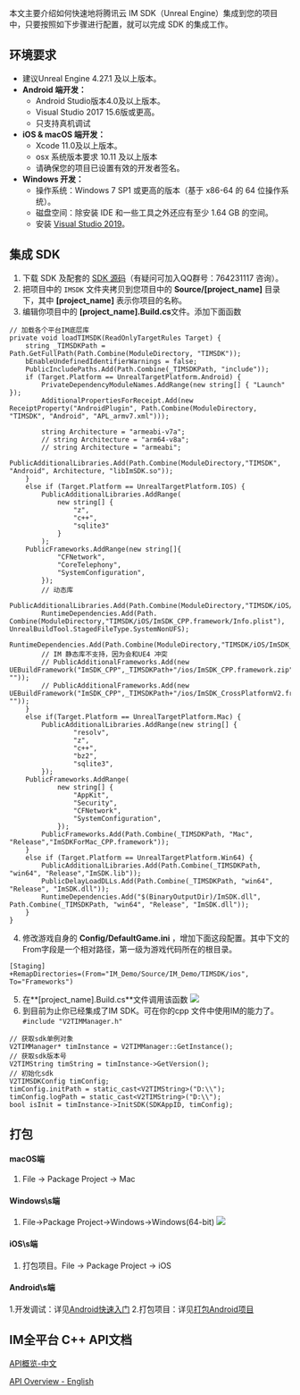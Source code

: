 本文主要介绍如何快速地将腾讯云 IM SDK（Unreal Engine）集成到您的项目中，只要按照如下步骤进行配置，就可以完成 SDK 的集成工作。

## 环境要求
- 建议Unreal Engine 4.27.1 及以上版本。
- **Android 端开发：**
  - Android Studio版本4.0及以上版本。
  - Visual Studio 2017 15.6版或更高。
  - 只支持真机调试
- **iOS & macOS 端开发：**
  - Xcode 11.0及以上版本。
  - osx 系统版本要求 10.11 及以上版本
  - 请确保您的项目已设置有效的开发者签名。
- **Windows 开发：**
    - 操作系统：Windows 7 SP1 或更高的版本（基于 x86-64 的 64 位操作系统）。
    - 磁盘空间：除安装 IDE 和一些工具之外还应有至少 1.64 GB 的空间。
    - 安装 [Visual Studio 2019](https://visualstudio.microsoft.com/zh-hans/downloads/)。

## 集成 SDK
1. 下载 SDK 及配套的 [SDK 源码](https://github.com/tencentyun/IMUnrealEngine)（有疑问可加入QQ群号：764231117 咨询）。
2. 把项目中的 `IMSDK` 文件夹拷贝到您项目中的 **Source/[project_name]** 目录下，其中 **[project_name]** 表示你项目的名称。
3. 编辑你项目中的 **[project_name].Build.cs**文件。添加下面函数
```
// 加载各个平台IM底层库
private void loadTIMSDK(ReadOnlyTargetRules Target) {
    string _TIMSDKPath = Path.GetFullPath(Path.Combine(ModuleDirectory, "TIMSDK"));
    bEnableUndefinedIdentifierWarnings = false;
    PublicIncludePaths.Add(Path.Combine(_TIMSDKPath, "include"));
    if (Target.Platform == UnrealTargetPlatform.Android) {
        PrivateDependencyModuleNames.AddRange(new string[] { "Launch" });
        AdditionalPropertiesForReceipt.Add(new ReceiptProperty("AndroidPlugin", Path.Combine(ModuleDirectory, "TIMSDK", "Android", "APL_armv7.xml")));
        
        string Architecture = "armeabi-v7a";
        // string Architecture = "arm64-v8a";
        // string Architecture = "armeabi";
        PublicAdditionalLibraries.Add(Path.Combine(ModuleDirectory,"TIMSDK", "Android", Architecture, "libImSDK.so"));
    }
    else if (Target.Platform == UnrealTargetPlatform.IOS) {
        PublicAdditionalLibraries.AddRange(
            new string[] {
                "z",
                "c++",
                "sqlite3"
            }
        );
    PublicFrameworks.AddRange(new string[]{
            "CFNetwork",
            "CoreTelephony",
            "SystemConfiguration",
        });
        // 动态库
        PublicAdditionalLibraries.Add(Path.Combine(ModuleDirectory,"TIMSDK/iOS/ImSDK_CPP.framework/ImSDK_CPP"));
        RuntimeDependencies.Add(Path. Combine(ModuleDirectory,"TIMSDK/iOS/ImSDK_CPP.framework/Info.plist"), UnrealBuildTool.StagedFileType.SystemNonUFS);
        RuntimeDependencies.Add(Path.Combine(ModuleDirectory,"TIMSDK/iOS/ImSDK_CPP.framework/ImSDK_CPP"),UnrealBuildTool.StagedFileType.SystemNonUFS);
        // IM 静态库不支持，因为会和UE4 冲突
        // PublicAdditionalFrameworks.Add(new UEBuildFramework("ImSDK_CPP",_TIMSDKPath+"/ios/ImSDK_CPP.framework.zip", ""));
        // PublicAdditionalFrameworks.Add(new UEBuildFramework("ImSDK_CPP",_TIMSDKPath+"/ios/ImSDK_CrossPlatformV2.framework.zip", ""));
    }
    else if(Target.Platform == UnrealTargetPlatform.Mac) {
        PublicAdditionalLibraries.AddRange(new string[] {
                "resolv",
                "z",
                "c++",
                "bz2",
                "sqlite3",
        });
    PublicFrameworks.AddRange(
            new string[] {
                "AppKit",
                "Security",
                "CFNetwork",
                "SystemConfiguration",
            });
        PublicFrameworks.Add(Path.Combine(_TIMSDKPath, "Mac", "Release","ImSDKForMac_CPP.framework"));
    }
    else if (Target.Platform == UnrealTargetPlatform.Win64) {
        PublicAdditionalLibraries.Add(Path.Combine(_TIMSDKPath, "win64", "Release","ImSDK.lib"));
        PublicDelayLoadDLLs.Add(Path.Combine(_TIMSDKPath, "win64", "Release", "ImSDK.dll"));
        RuntimeDependencies.Add("$(BinaryOutputDir)/ImSDK.dll", Path.Combine(_TIMSDKPath, "win64", "Release", "ImSDK.dll"));
    }
}
```
4. 修改游戏自身的 **Config/DefaultGame.ini** ，增加下面这段配置。其中下文的From字段是一个相对路径，第一级为游戏代码所在的根目录。
```
[Staging]
+RemapDirectories=(From="IM_Demo/Source/IM_Demo/TIMSDK/ios", To="Frameworks")
```
5. 在**[project_name].Build.cs**文件调用该函数
![](https://imgcache.qq.com/operation/dianshi/other/im.daf6916efad5d76a751bf224dddec8e1c9cabaff.png)
6. 到目前为止你已经集成了IM SDK。可在你的cpp 文件中使用IM的能力了。`#include "V2TIMManager.h"`
```
// 获取sdk单例对象
V2TIMManager* timInstance = V2TIMManager::GetInstance();
// 获取sdk版本号
V2TIMString timString = timInstance->GetVersion();
// 初始化sdk
V2TIMSDKConfig timConfig;
timConfig.initPath = static_cast<V2TIMString>("D:\\");
timConfig.logPath = static_cast<V2TIMString>("D:\\");
bool isInit = timInstance->InitSDK(SDKAppID, timConfig);
```
## 打包

#### macOS端
1. File -> Package Project -> Mac

#### Windows\s端
1. File->Package Project->Windows->Windows(64-bit)
![](https://imgcache.qq.com/operation/dianshi/other/win.ba79ccce59ae58718e6c35c16cdef55531456a70.png)

#### iOS\s端
1. 打包项目。File -> Package Project -> iOS

#### Android\s端
1.开发调试：详见[Android快速入门](https://docs.unrealengine.com/4.27/zh-CN/SharingAndReleasing/Mobile/Android/GettingStarted/)
2.打包项目：详见[打包Android项目](https://docs.unrealengine.com/4.27/zh-CN/SharingAndReleasing/Mobile/Android/PackagingAndroidProject/)

## IM全平台 C++ API文档
[API概览-中文](https://im.sdk.qcloud.com/doc/zh-cn/md_introduction_CPP%E6%A6%82%E8%A7%88.html)

[API Overview - English](https://im.sdk.qcloud.com/doc/en/md_introduction_CPP_overview.html)
